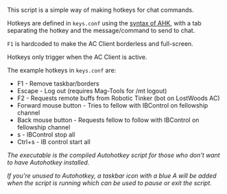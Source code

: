 This script is a simple way of making hotkeys for chat commands.  

Hotkeys are defined in `keys.conf` using the [syntax of AHK](https://www.autohotkey.com/docs/Hotkeys.htm#Symbols), with a tab separating the hotkey and the message/command to send to chat.

`F1` is hardcoded to make the AC Client borderless and full-screen.

Hotkeys only trigger when the AC Client is active.



The example hotkeys in `keys.conf` are:

* F1 - Remove taskbar/borders
* Escape - Log out (requires Mag-Tools for /mt logout)
* F2 - Requests remote buffs from Robotic Tinker (bot on LostWoods AC)
* Forward mouse button - Tries to fellow with IBControl on fellowship channel
*  Back mouse button - Requests fellow to follow with IBControl on fellowship channel
*  s - IBControl stop all
*  Ctrl+s - IB control start all





*The executable is the compiled Autohotkey script for those who don't want to have Autohotkey installed.*  

*If you're unused to Autohotkey, a taskbar icon with a blue A will be added when the script is running which can be used to pause or exit the script.*